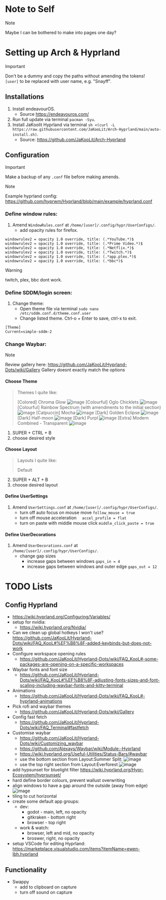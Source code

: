 # Note to Self

> [!NOTE]
> Maybe I can be bothered to make into pages one day?


# Setting up Arch & Hyprland
> [!IMPORTANT]
> Don't be a dummy and copy the paths without amending the tokens! \
> `[user]` to be replaced with user name, e.g. "Snayff".

## Installations
1. Install endeavourOS.
	- Source https://endeavouros.com/
3. Run full update via terminal `pacman -Syu`.
4. Install JaKoolit Hyprland via terminal `sh <(curl -L https://raw.githubusercontent.com/JaKooLit/Arch-Hyprland/main/auto-install.sh)`.
	- Source: https://github.com/JaKooLit/Arch-Hyprland

## Configuration
> [!IMPORTANT]
> Make a backup of any `.conf` file before making amends.

> [!NOTE]
> Example hyprland config: https://github.com/hyprwm/Hyprland/blob/main/example/hyprland.conf

### Define window rules:    
 1. Amend `WindowRules.conf` at `/home/[user]/.config/hypr/UserConfigs/`.
	- add opacity rules for firefox.
```
windowrulev2 = opacity 1.0 override, title: (.*YouTube.*)$
windowrulev2 = opacity 1.0 override, title: (.*Prime Video.*)$
windowrulev2 = opacity 1.0 override, title: (.*Netflix.*)$
windowrulev2 = opacity 1.0 override, title: (.*Twitch.*)$
windowrulev2 = opacity 1.0 override, title: (.*app.plex.*)$
windowrulev2 = opacity 1.0 override, title: (.*bbc*)$
```
> [!WARNING]
>  twitch, plex, bbc dont work. 


### Define SDDM/login screen:
1. Change theme:
	- Open theme file via terminal  `sudo nano /etc/sddm.conf.d/theme.conf.user`
    - Change listed theme. Ctrl-o + Enter to save, ctrl-x to exit.
```
[Theme]
Current=simple-sddm-2
```

### Change Waybar:
> [!NOTE]
> Review gallery here: https://github.com/JaKooLit/Hyprland-Dots/wiki/Gallery
> Gallery doesnt exactly match the options

#### Choose Theme
> Themes I quite like: 
> 
> [Colored] Chroma Glow  ![image](https://github.com/user-attachments/assets/cf8b3faf-b391-4138-9847-0fa036f1cba1)
> [Colourful] Oglo Chicklets   ![image](https://github.com/user-attachments/assets/80f0012e-886f-4686-9c59-ae32fb8f16c5)
> [Colourful] Rainbow Spectrum (with amendments to the initial section) ![image](https://github.com/user-attachments/assets/58011de1-5a14-4470-992c-64aa4e80e83b)
> [Catpuccin] Mocha ![image](https://github.com/user-attachments/assets/02eac06f-0403-497d-8d2b-7dcd66a772a5)
> [Dark] Golden Eclipse  ![image](https://github.com/user-attachments/assets/48372cc8-84d5-4eb7-ad71-336cbf07508e)
> [Dark] Half-moon ![image](https://github.com/user-attachments/assets/941617c3-8389-4e2b-88dc-ae3b5bf63460)
> [Dark] Purpl ![image](https://github.com/user-attachments/assets/1bea4ea5-31fe-47a4-95a9-1a8f4da0669a)
> [Extra] Modern Combined - Transparent ![image](https://github.com/user-attachments/assets/151cf1ef-c40b-460f-b2c0-0d201a600e17)

1. SUPER + CTRL + B
2. choose desired style

#### Choose Layout

> Layouts I quite like: 
>
> Default


2. SUPER + ALT + B
3. choose desired layout

#### Define UserSettings
1. Amend `UserSettings.conf` at `/home/[user]/.config/hypr/UserConfigs/`.
	- turn off auto focus on mouse move `follow_mouse = true`
 	- turn off mouse acceleration `  accel_profile = flat`
  	- turn on paste with middle mouse click `middle_click_paste = true`
  
#### Define UserDecorations
1. Amend `UserDecorations.conf` at `/home/[user]/.config/hypr/UserConfigs/`.
	- change gap sizes
 		- increase gaps between windows `gaps_in = 4`
   		- increase gaps between windows and outer edge `gaps_out = 12`

# TODO Lists
## Config Hyprland
- https://wiki.hyprland.org/Configuring/Variables/
- setup for nvidia:
	- https://wiki.hyprland.org/Nvidia/
- Can we clean up global hotkeys I won't use? https://github.com/JaKooLit/Hyprland-Dots/wiki/FAQ_KooL#%EF%B8%8F-added-keybinds-but-does-not-work
- Configure workspace opening rules
	- https://github.com/JaKooLit/Hyprland-Dots/wiki/FAQ_KooL#-some-packages-are-opening-on-a-specific-workspaces
- Waybar fonts and font size
 	- https://github.com/JaKooLit/Hyprland-Dots/wiki/FAQ_KooL#%EF%B8%8F-adjusting-fonts-sizes-and-font-scaling-including-waybar-fonts-and-kitty-terminal
- Animations
	- https://github.com/JaKooLit/Hyprland-Dots/wiki/FAQ_KooL#-hyprland-animations
- Pick rofi and waybar themes
	- https://github.com/JaKooLit/Hyprland-Dots/wiki/Gallery
- Config fast fetch
	- https://github.com/JaKooLit/Hyprland-Dots/wiki/FAQ_Terminal#fastfetch
- Customise waybar
	- https://github.com/JaKooLit/Hyprland-Dots/wiki/Customizing_waybar
 	- https://github.com/Alexays/Waybar/wiki/Module:-Hyprland
  	- https://wiki.hyprland.org/Useful-Utilities/Status-Bars/#waybar
 	- use the bottom section from Layout:Summer Split: ![image](https://github.com/user-attachments/assets/a5329913-21e3-48c9-9430-3e871e7140da)
  	- use the top right section from Layout:Everforest  ![image](https://github.com/user-attachments/assets/86c0868c-872c-4ce6-a24d-764e69afd7e2)
- add hypsunset for bluelight filter https://wiki.hyprland.org/Hypr-Ecosystem/hyprsunset/
- hard define border colours, prevent wallust overwriting
- align windows to have a gap around the outside (away from edge) ![image](https://github.com/user-attachments/assets/57ccc2ba-6d5c-4364-af8b-87f4c1838f1d)
- tiling to cut horizontal
- create some default app groups:
	- dev:
 		- godot - main, left, no opacity
   		- gitkraken - bottom right
     	- browser - top right
	- work & watch:
 		-  browser, left and mid, no opacity
   		-  broswer, right, no opacity
- setup VSCode for editing Hyprland: https://marketplace.visualstudio.com/items?itemName=ewen-lbh.hyprland

## Functionality
- Swappy
	-  add to clipboard on capture
 	-  turn off sound on capture
